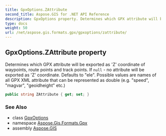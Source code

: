 ```yaml
---
title: GpxOptions.ZAttribute
second_title: Aspose.GIS for .NET API Reference
description: GpxOptions property. Determines which GPX attribute will be exported as Z coordinate of waypoints route points and track points. If null  no attribute will be exported as Z coordinate. Defaults to ele. Possible values are names of all GPX XML attribute that can be represented as double e.g. speed magvar geoidheight etc.
type: docs
weight: 50
url: /net/aspose.gis.formats.gpx/gpxoptions/zattribute/
---
```

## GpxOptions.ZAttribute property

Determines which GPX attribute will be exported as 'Z' coordinate of waypoints, route points and track points. If `null` - no attribute will be exported as 'Z' coordinate. Defaults to "ele". Possible values are names of all GPX XML attribute that can be represented as double (e.g. "speed", "magvar", "geoidheight" etc.)

```csharp
public string ZAttribute { get; set; }
```

### See Also

* class [GpxOptions](../)
* namespace [Aspose.Gis.Formats.Gpx](../../gpxoptions/)
* assembly [Aspose.GIS](../../../)


